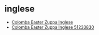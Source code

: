 # inglese

 * [Colomba Easter Zuppa Inglese](../../index/c/colomba-easter-zuppa-inglese-51233830.json)
 * [Colomba Easter Zuppa Inglese 51233830](../../index/c/colomba-easter-zuppa-inglese-51233830.json)
